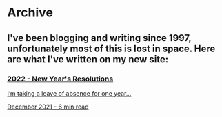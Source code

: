 # Archive

<h2 class="highlight">I've been blogging and writing since 1997, unfortunately most of this is lost in space. Here are what I've written on my new site:</h2>

<a class="archive" href="/2022-new-years-resolutions">
    <div class="abstract">
        <h3>2022 - New Year's Resolutions</h3>
        <p class="p1">I’m taking a leave of absence for one year...</p>
        <p class="date">December 2021 - 6 min read</p>
    </div>
</a>